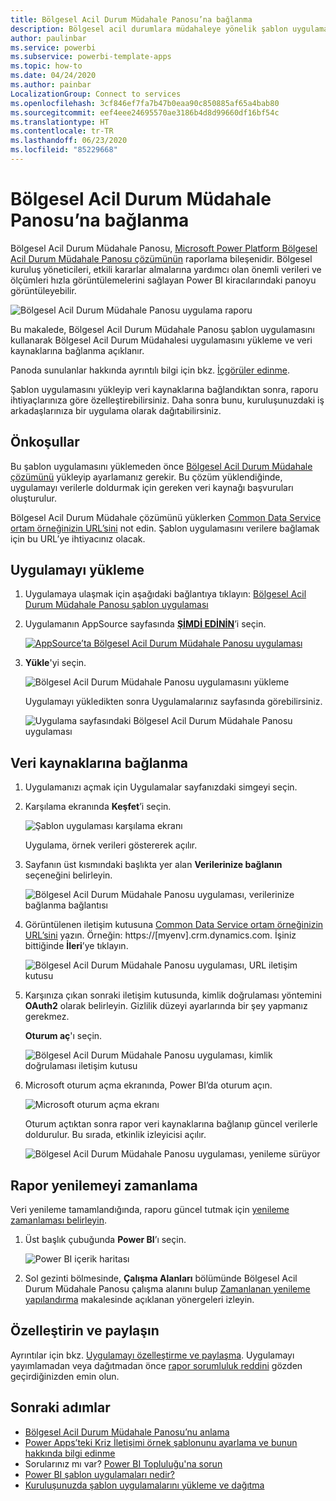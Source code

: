 ```yaml
---
title: Bölgesel Acil Durum Müdahale Panosu’na bağlanma
description: Bölgesel acil durumlara müdahaleye yönelik şablon uygulaması için COVID-19 Karar Desteği Panosu’nu edinme ve yükleme, verilere bağlanma
author: paulinbar
ms.service: powerbi
ms.subservice: powerbi-template-apps
ms.topic: how-to
ms.date: 04/24/2020
ms.author: painbar
LocalizationGroup: Connect to services
ms.openlocfilehash: 3cf846ef7fa7b47b0eaa90c850885af65a4bab80
ms.sourcegitcommit: eef4eee24695570ae3186b4d8d99660df16bf54c
ms.translationtype: HT
ms.contentlocale: tr-TR
ms.lasthandoff: 06/23/2020
ms.locfileid: "85229668"
---
```

# <a name="connect-to-the-regional-emergency-response-dashboard"></a>Bölgesel Acil Durum Müdahale Panosu’na bağlanma
Bölgesel Acil Durum Müdahale Panosu, [Microsoft Power Platform Bölgesel Acil Durum Müdahale Panosu çözümünün](https://docs.microsoft.com/powerapps/sample-apps/regional-emergency-response/overview) raporlama bileşenidir. Bölgesel kuruluş yöneticileri, etkili kararlar almalarına yardımcı olan önemli verileri ve ölçümleri hızla görüntülemelerini sağlayan Power BI kiracılarındaki panoyu görüntüleyebilir.

![Bölgesel Acil Durum Müdahale Panosu uygulama raporu](media/service-connect-to-regional-emergency-response/service-regional-emergency-response-app-report.png)

Bu makalede, Bölgesel Acil Durum Müdahale Panosu şablon uygulamasını kullanarak Bölgesel Acil Durum Müdahalesi uygulamasını yükleme ve veri kaynaklarına bağlanma açıklanır.

Panoda sunulanlar hakkında ayrıntılı bilgi için bkz. [İçgörüler edinme](https://docs.microsoft.com/powerapps/sample-apps/regional-emergency-response/portals-admin-reporting#get-insights).

Şablon uygulamasını yükleyip veri kaynaklarına bağlandıktan sonra, raporu ihtiyaçlarınıza göre özelleştirebilirsiniz. Daha sonra bunu, kuruluşunuzdaki iş arkadaşlarınıza bir uygulama olarak dağıtabilirsiniz.

## <a name="prerequisites"></a>Önkoşullar

Bu şablon uygulamasını yüklemeden önce [Bölgesel Acil Durum Müdahale çözümünü](https://docs.microsoft.com/powerapps/sample-apps/regional-emergency-response/deploy) yükleyip ayarlamanız gerekir. Bu çözüm yüklendiğinde, uygulamayı verilerle doldurmak için gereken veri kaynağı başvuruları oluşturulur.

Bölgesel Acil Durum Müdahale çözümünü yüklerken [Common Data Service ortam örneğinizin URL’sini](https://docs.microsoft.com/powerapps/sample-apps/regional-emergency-response/deploy#step-5-configure-and-publish-power-bi-dashboard) not edin. Şablon uygulamasını verilere bağlamak için bu URL’ye ihtiyacınız olacak.

## <a name="install-the-app"></a>Uygulamayı yükleme

1. Uygulamaya ulaşmak için aşağıdaki bağlantıya tıklayın: [Bölgesel Acil Durum Müdahale Panosu şablon uygulaması](https://appsource.microsoft.com/product/power-bi/powerapps_cxo.regional_response)

1. Uygulamanın AppSource sayfasında [**ŞİMDİ EDİNİN**](https://appsource.microsoft.com/product/power-bi/powerapps_cxo.regional_response)’i seçin.

    [![AppSource’ta Bölgesel Acil Durum Müdahale Panosu uygulaması](media/service-connect-to-regional-emergency-response/service-regional-emergency-response-app-appsource-get-it-now.png)](https://appsource.microsoft.com/product/power-bi/powerapps_cxo.regional_response)

1. **Yükle**'yi seçin. 

    ![Bölgesel Acil Durum Müdahale Panosu uygulamasını yükleme](media/service-connect-to-regional-emergency-response/service-regional-emergency-response-select-install.png)

    Uygulamayı yükledikten sonra Uygulamalarınız sayfasında görebilirsiniz.

   ![Uygulama sayfasındaki Bölgesel Acil Durum Müdahale Panosu uygulaması](media/service-connect-to-regional-emergency-response/service-regional-emergency-response-app-apps-page-icon.png)

## <a name="connect-to-data-sources"></a>Veri kaynaklarına bağlanma

1. Uygulamanızı açmak için Uygulamalar sayfanızdaki simgeyi seçin.

1. Karşılama ekranında **Keşfet**’i seçin.

   ![Şablon uygulaması karşılama ekranı](media/service-connect-to-regional-emergency-response/service-regional-emergency-response-app-splash-screen.png)

   Uygulama, örnek verileri göstererek açılır.

1. Sayfanın üst kısmındaki başlıkta yer alan **Verilerinize bağlanın** seçeneğini belirleyin.

   ![Bölgesel Acil Durum Müdahale Panosu uygulaması, verilerinize bağlanma bağlantısı](media/service-connect-to-regional-emergency-response/service-regional-emergency-response-app-connect-data.png)

1. Görüntülenen iletişim kutusuna [Common Data Service ortam örneğinizin URL’sini](https://docs.microsoft.com/powerapps/sample-apps/emergency-response/deploy-configure#publish-the-power-bi-dashboard) yazın. Örneğin: https://[myenv].crm.dynamics.com. İşiniz bittiğinde **İleri**’ye tıklayın.

   ![Bölgesel Acil Durum Müdahale Panosu uygulaması, URL iletişim kutusu](media/service-connect-to-regional-emergency-response/service-regional-emergency-response-app-url-dialog.png)

1. Karşınıza çıkan sonraki iletişim kutusunda, kimlik doğrulaması yöntemini **OAuth2** olarak belirleyin. Gizlilik düzeyi ayarlarında bir şey yapmanız gerekmez.

   **Oturum aç**'ı seçin.

   ![Bölgesel Acil Durum Müdahale Panosu uygulaması, kimlik doğrulaması iletişim kutusu](media/service-connect-to-regional-emergency-response/service-regional-emergency-response-app-authentication-dialog.png)

1. Microsoft oturum açma ekranında, Power BI’da oturum açın.

   ![Microsoft oturum açma ekranı](media/service-connect-to-regional-emergency-response/service-regional-emergency-response-app-microsoft-login.png)

   Oturum açtıktan sonra rapor veri kaynaklarına bağlanıp güncel verilerle doldurulur. Bu sırada, etkinlik izleyicisi açılır.

   ![Bölgesel Acil Durum Müdahale Panosu uygulaması, yenileme sürüyor](media/service-connect-to-regional-emergency-response/service-regional-emergency-response-app-refresh-monitor.png)

## <a name="schedule-report-refresh"></a>Rapor yenilemeyi zamanlama

Veri yenileme tamamlandığında, raporu güncel tutmak için [yenileme zamanlaması belirleyin](../connect-data/refresh-scheduled-refresh.md).

1. Üst başlık çubuğunda **Power BI**’ı seçin.

   ![Power BI içerik haritası](media/service-connect-to-regional-emergency-response/service-regional-emergency-response-app-powerbi-breadcrumb.png)

1. Sol gezinti bölmesinde, **Çalışma Alanları** bölümünde Bölgesel Acil Durum Müdahale Panosu çalışma alanını bulup [Zamanlanan yenileme yapılandırma](../connect-data/refresh-scheduled-refresh.md) makalesinde açıklanan yönergeleri izleyin.

## <a name="customize-and-share"></a>Özelleştirin ve paylaşın

Ayrıntılar için bkz. [Uygulamayı özelleştirme ve paylaşma](../connect-data/service-template-apps-install-distribute.md#customize-and-share-the-app). Uygulamayı yayımlamadan veya dağıtmadan önce [rapor sorumluluk reddini](https://docs.microsoft.com/powerapps/sample-apps/regional-emergency-response/overview#disclaimer) gözden geçirdiğinizden emin olun.

## <a name="next-steps"></a>Sonraki adımlar
* [Bölgesel Acil Durum Müdahale Panosu’nu anlama](https://docs.microsoft.com/powerapps/sample-apps/regional-emergency-response/portals-admin-reporting#get-insights)
* [Power Apps’teki Kriz İletişimi örnek şablonunu ayarlama ve bunun hakkında bilgi edinme](https://docs.microsoft.com/powerapps/maker/canvas-apps/sample-crisis-communication-app)
* Sorularınız mı var? [Power BI Topluluğu'na sorun](https://community.powerbi.com/)
* [Power BI şablon uygulamaları nedir?](../connect-data/service-template-apps-overview.md)
* [Kuruluşunuzda şablon uygulamalarını yükleme ve dağıtma](../connect-data/service-template-apps-install-distribute.md)
